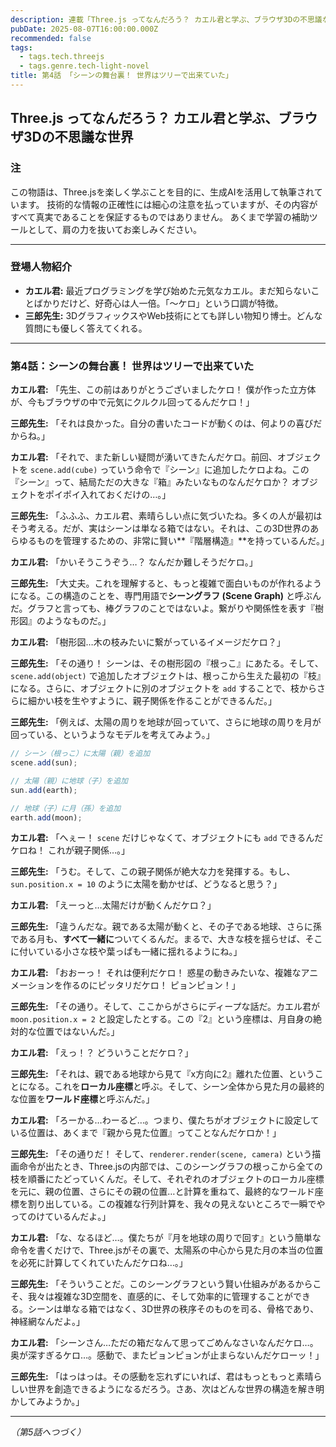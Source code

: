 ```yaml
---
description: 連載「Three.js ってなんだろう？ カエル君と学ぶ、ブラウザ3Dの不思議な世界」
pubDate: 2025-08-07T16:00:00.000Z
recommended: false
tags:
  - tags.tech.threejs
  - tags.genre.tech-light-novel
title: 第4話 「シーンの舞台裏！ 世界はツリーで出来ていた」 
---
```


## Three.js ってなんだろう？ カエル君と学ぶ、ブラウザ3Dの不思議な世界

### 注

この物語は、Three.jsを楽しく学ぶことを目的に、生成AIを活用して執筆されています。
技術的な情報の正確性には細心の注意を払っていますが、その内容がすべて真実であることを保証するものではありません。
あくまで学習の補助ツールとして、肩の力を抜いてお楽しみください。

---

### 登場人物紹介

*   **カエル君:** 最近プログラミングを学び始めた元気なカエル。まだ知らないことばかりだけど、好奇心は人一倍。「〜ケロ」という口調が特徴。
*   **三郎先生:** 3DグラフィックスやWeb技術にとても詳しい物知り博士。どんな質問にも優しく答えてくれる。

---

### 第4話：シーンの舞台裏！ 世界はツリーで出来ていた

**カエル君:** 「先生、この前はありがとうございましたケロ！ 僕が作った立方体が、今もブラウザの中で元気にクルクル回ってるんだケロ！」

**三郎先生:** 「それは良かった。自分の書いたコードが動くのは、何よりの喜びだからね。」

**カエル君:** 「それで、また新しい疑問が湧いてきたんだケロ。前回、オブジェクトを `scene.add(cube)` っていう命令で『シーン』に追加したケロよね。この『シーン』って、結局ただの大きな『箱』みたいなものなんだケロか？ オブジェクトをポイポイ入れておくだけの…。」

**三郎先生:** 「ふふふ、カエル君、素晴らしい点に気づいたね。多くの人が最初はそう考える。だが、実はシーンは単なる箱ではない。それは、この3D世界のあらゆるものを管理するための、非常に賢い**『階層構造』**を持っているんだ。」

**カエル君:** 「かいそうこうぞう…？ なんだか難しそうだケロ。」

**三郎先生:** 「大丈夫。これを理解すると、もっと複雑で面白いものが作れるようになる。この構造のことを、専門用語で**シーングラフ (Scene Graph)** と呼ぶんだ。グラフと言っても、棒グラフのことではないよ。繋がりや関係性を表す『樹形図』のようなものだ。」

**カエル君:** 「樹形図…木の枝みたいに繋がっているイメージだケロ？」

**三郎先生:** 「その通り！ シーンは、その樹形図の『根っこ』にあたる。そして、`scene.add(object)` で追加したオブジェクトは、根っこから生えた最初の『枝』になる。さらに、オブジェクトに別のオブジェクトを `add` することで、枝からさらに細かい枝を生やすように、親子関係を作ることができるんだ。」

**三郎先生:** 「例えば、太陽の周りを地球が回っていて、さらに地球の周りを月が回っている、というようなモデルを考えてみよう。」

```javascript
// シーン（根っこ）に太陽（親）を追加
scene.add(sun);

// 太陽（親）に地球（子）を追加
sun.add(earth);

// 地球（子）に月（孫）を追加
earth.add(moon);
```

**カエル君:** 「へぇー！ `scene` だけじゃなくて、オブジェクトにも `add` できるんだケロね！ これが親子関係…。」

**三郎先生:** 「うむ。そして、この親子関係が絶大な力を発揮する。もし、`sun.position.x = 10` のように太陽を動かせば、どうなると思う？」

**カエル君:** 「えーっと…太陽だけが動くんだケロ？」

**三郎先生:** 「違うんだな。親である太陽が動くと、その子である地球、さらに孫である月も、**すべて一緒に**ついてくるんだ。まるで、大きな枝を揺らせば、そこに付いている小さな枝や葉っぱも一緒に揺れるようにね。」

**カエル君:** 「おおーっ！ それは便利だケロ！ 惑星の動きみたいな、複雑なアニメーションを作るのにピッタリだケロ！ ピョンピョン！」

**三郎先生:** 「その通り。そして、ここからがさらにディープな話だ。カエル君が `moon.position.x = 2` と設定したとする。この『2』という座標は、月自身の絶対的な位置ではないんだ。」

**カエル君:** 「えっ！？ どういうことだケロ？」

**三郎先生:** 「それは、親である地球から見て『x方向に2』離れた位置、ということになる。これを**ローカル座標**と呼ぶ。そして、シーン全体から見た月の最終的な位置を**ワールド座標**と呼ぶんだ。」

**カエル君:** 「ろーかる…わーるど…。つまり、僕たちがオブジェクトに設定している位置は、あくまで『親から見た位置』ってことなんだケロか！」

**三郎先生:** 「その通りだ！ そして、`renderer.render(scene, camera)` という描画命令が出たとき、Three.jsの内部では、このシーングラフの根っこから全ての枝を順番にたどっていくんだ。そして、それぞれのオブジェクトのローカル座標を元に、親の位置、さらにその親の位置…と計算を重ねて、最終的なワールド座標を割り出している。この複雑な行列計算を、我々の見えないところで一瞬でやってのけているんだよ。」

**カエル君:** 「な、なるほど…。僕たちが『月を地球の周りで回す』という簡単な命令を書くだけで、Three.jsがその裏で、太陽系の中心から見た月の本当の位置を必死に計算してくれていたんだケロね…。」

**三郎先生:** 「そういうことだ。このシーングラフという賢い仕組みがあるからこそ、我々は複雑な3D空間を、直感的に、そして効率的に管理することができる。シーンは単なる箱ではなく、3D世界の秩序そのものを司る、骨格であり、神経網なんだよ。」

**カエル君:** 「シーンさん…ただの箱だなんて思ってごめんなさいなんだケロ…。奥が深すぎるケロ…。感動で、またピョンピョンが止まらないんだケローッ！」

**三郎先生:** 「はっはっは。その感動を忘れずにいれば、君はもっともっと素晴らしい世界を創造できるようになるだろう。さあ、次はどんな世界の構造を解き明かしてみようか。」

---
*（第5話へつづく）*
